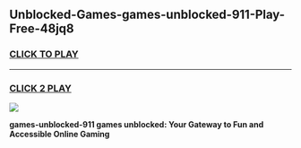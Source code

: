 
## Unblocked-Games-games-unblocked-911-Play-Free-48jq8
<h3>
<a href="https://premium76.site?title=games-unblocked-911&ref=18A1">CLICK TO PLAY</a></h3>
<hr>

<h3>
<a href="https://premium76.site?title=games-unblocked-911&ref=18A1">CLICK 2 PLAY</a>
  
</h3>

<a href="https://premium76.site?title=games-unblocked-911&ref=18A1"><img src="https://clearcache.store/games.png"></a>


**games-unblocked-911 games unblocked: Your Gateway to Fun and Accessible Online Gaming**

